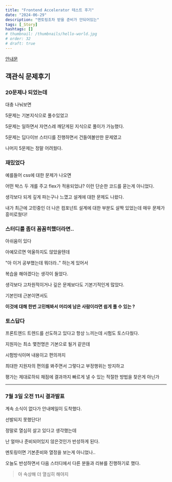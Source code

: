 ```yaml
---
title: "Frontend Accelerator 테스트 후기"
date: "2024-06-29"
description: "멘토링조차 받을 준비가 안되어있는"
tags: [_Story]
hashtags: []
# thumbnail: /thumbnails/hello-world.jpg
# order: 32
# draft: true
---
```


[안내문](https://tosspublic.notion.site/Frontend-Accelerator-1-a3dbaa9a040b4d5ca777589e8193fd81)

## 객관식 문제후기

### 20문제나 되었는데

대충 나눠보면

5문제는 기본지식으로 풀수있었고

5문제는 일하면서 자연스레 깨닫게된 지식으로 풀이가 가능했다.

5문제는 딥다이브 스터디를 진행하면서 건들여볼만한 문제였고

나머지 5문제는 정말 어려웠다.

### 재밌었다

예를들어 css에 대한 문제가 나오면

어떤 박스 두 개를 주고 flex가 적용되었냐? 이런 단순한 코드를 묻는게 아니었다.

생각보다 되게 깊게 파는구나 느꼈고 설계에 대한 문제도 나왔다.

내가 최근에 고민중인 더 나은 컴포넌트 설계에 대한 부분도 살짝 있었는데 매우 문제가 흥미로웠다!

### 스터디를 좀더 꼼꼼히했더라면..

아쉬움이 있다

아예모르면 억울하지도 않았을텐데

"아 이거 공부했는데 뭐더라.." 하는게 있어서

복습을 해야겠다는 생각이 들었다.

생각보다 고차원적이거나 깊은 문제보다도 기본기적인게 많았다.

기본인데 근본이면서도

<b>이것에 대해 한번 고민해봐서 머리에 남은 사람이라면 쉽게 풀 수 있는 ?</b>

### 토스답다

프론트엔드 트렌드를 선도하고 있다고 항상 느끼는데 시험도 토스다웠다.

지원자는 최소 몇천명은 기본으로 될거 같은데

시험방식이며 내용이고 편의까지

최대한 지원자의 편의를 봐주면서 그렇다고 부정행위는 방지하고

평가는 제대로하되 채점에 결과까지 빠르게 낼 수 있는 적절한 방법을 찾은게 아닌가

---

### 7월 3일 오전 11시 결과발표

계속 소식이 없다가 안내메일이 도착했다.

선발되지 못했단다!

정말로 열심히 살고 있다고 생각했는데

난 얼마나 준비되어있지 않은것인가 반성하게 된다.

멘토링이면 기본준비와 열정을 보는게 아니었나..

오늘도 반성하면서 다음 스터디에서 다른 분들과 리뷰를 진행하기로 했다.

> 아 속상해 더 열심히 해야지
